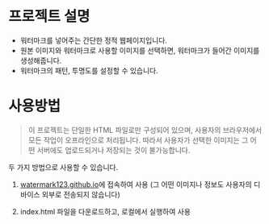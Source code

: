 프로젝트 설명
=
* 워터마크를 넣어주는 간단한 정적 웹페이지입니다.
* 원본 이미지와 워터마크로 사용할 이미지를 선택하면, 워터마크가 들어간 이미지를 생성해줍니다.
* 워터마크의 패턴, 투명도를 설정할 수 있습니다.


사용방법
=
> 이 프로젝트는 단일한 HTML 파일로만 구성되어 있으며, 사용자의 브라우저에서 모든 작업이 오프라인으로 처리됩니다. 따라서 사용자가 선택한 이미지는 그 어떤 서버에도 업로드되거나 저장되는 것이 불가능합니다.

두 가지 방법으로 사용할 수 있습니다.

1. [watermark123.github.io](https://watermark123.github.io)에 접속하여 사용 (그 어떤 이미지나 정보도 사용자의 디바이스 외부로 전송되지 않습니다)

2. index.html 파일을 다운로드하고, 로컬에서 실행하여 사용
